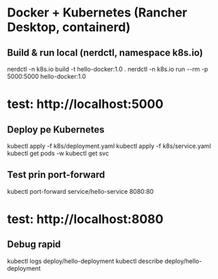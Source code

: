 # Docker + Kubernetes (Rancher Desktop, containerd)

## Build & run local (nerdctl, namespace k8s.io)
nerdctl -n k8s.io build -t hello-docker:1.0 .
nerdctl -n k8s.io run --rm -p 5000:5000 hello-docker:1.0
# test: http://localhost:5000

## Deploy pe Kubernetes
kubectl apply -f k8s/deployment.yaml
kubectl apply -f k8s/service.yaml
kubectl get pods -w
kubectl get svc

## Test prin port-forward
kubectl port-forward service/hello-service 8080:80
# test: http://localhost:8080

## Debug rapid
kubectl logs deploy/hello-deployment
kubectl describe deploy/hello-deployment